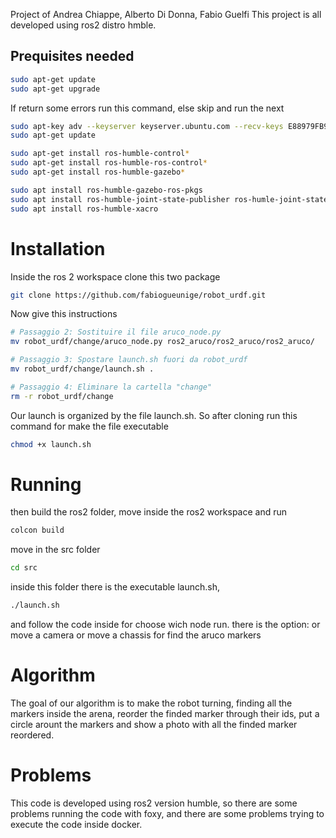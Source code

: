 Project of Andrea Chiappe, Alberto Di Donna, Fabio Guelfi
This project is all developed using ros2 distro hmble.

## Prequisites needed

``` bash
sudo apt-get update
sudo apt-get upgrade
```
If return some errors run this command, else skip and run the next
```bash
sudo apt-key adv --keyserver keyserver.ubuntu.com --recv-keys E88979FB9B30ACF2
sudo apt-get update
```

```bash
sudo apt-get install ros-humble-control*
sudo apt-get install ros-humble-ros-control*
sudo apt-get install ros-humble-gazebo*
```

``` bash
sudo apt install ros-humble-gazebo-ros-pkgs
sudo apt install ros-humble-joint-state-publisher ros-humle-joint-state-publisher-gui
sudo apt install ros-humble-xacro
```

# Installation 

Inside the ros 2 workspace clone this two package

```bash
git clone https://github.com/fabiogueunige/robot_urdf.git
```
Now give this instructions
```bash
# Passaggio 2: Sostituire il file aruco_node.py
mv robot_urdf/change/aruco_node.py ros2_aruco/ros2_aruco/ros2_aruco/

# Passaggio 3: Spostare launch.sh fuori da robot_urdf
mv robot_urdf/change/launch.sh .

# Passaggio 4: Eliminare la cartella "change"
rm -r robot_urdf/change
```


Our launch is organized by the file launch.sh. So after cloning run this command for make the file executable
```bash
chmod +x launch.sh
```

# Running 

then build the ros2 folder,
move inside the ros2 workspace and run
```bash
colcon build
```
move in the src folder 
```bash
cd src
```
inside this folder there is the executable launch.sh, 
```bash
./launch.sh
```
and follow the code inside for choose wich node run. there is the option: or move a camera or move a chassis for find the aruco markers

# Algorithm
The goal of our algorithm is to make the robot turning, finding all the markers inside the arena, reorder the finded marker through their ids, put a circle arount the markers and show a photo with all the finded marker reordered.

# Problems
This code is developed using ros2 version humble, so there are some problems running the code with foxy, and there are some problems trying to execute the code inside docker.




